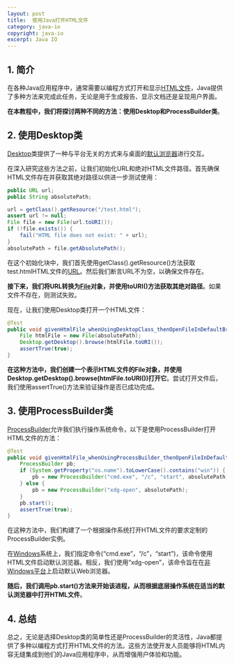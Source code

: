 ```yaml
---
layout: post
title:  使用Java打开HTML文件
category: java-io
copyright: java-io
excerpt: Java IO
---
```


## 1. 简介

在各种Java应用程序中，通常需要以编程方式打开和显示[HTML文件](https://www.baeldung.com/java-with-jsoup)，Java提供了多种方法来完成此任务，无论是用于生成报告、显示文档还是呈现用户界面。

**在本教程中，我们将探讨两种不同的方法：使用Desktop和ProcessBuilder类**。

## 2. 使用Desktop类

[Desktop](https://docs.oracle.com/en/java/javase/21/docs/api/java.desktop/java/awt/Desktop.html)类提供了一种与平台无关的方式来与桌面的[默认浏览器](https://www.baeldung.com/linux/system-wide-browser-configure)进行交互。

在深入研究这些方法之前，让我们初始化URL和绝对HTML文件路径。首先确保HTML文件存在并获取其绝对路径以供进一步测试使用：

```java
public URL url;
public String absolutePath;
```

```java
url = getClass().getResource("/test.html");
assert url != null;
File file = new File(url.toURI());
if (!file.exists()) {
    fail("HTML file does not exist: " + url);
}
absolutePath = file.getAbsolutePath();
```

在这个初始化块中，我们首先使用getClass().getResource()方法获取test.htmlHTML文件的[URL](https://www.baeldung.com/java-url)。然后我们断言URL不为空，以确保文件存在。

**接下来，我们将URL转换为[File](https://www.baeldung.com/java-io-file)对象，并使用toURI()方法获取其绝对路径**。如果文件不存在，则测试失败。

现在，让我们使用Desktop类打开一个HTML文件：

```java
@Test
public void givenHtmlFile_whenUsingDesktopClass_thenOpenFileInDefaultBrowser() throws IOException {
    File htmlFile = new File(absolutePath);
    Desktop.getDesktop().browse(htmlFile.toURI());
    assertTrue(true);
}
```

**在这种方法中，我们创建一个表示HTML文件的File对象，并使用Desktop.getDesktop().browse(htmlFile.toURI())打开它**。尝试打开文件后，我们使用assertTrue()方法来验证操作是否已成功完成。

## 3. 使用ProcessBuilder类

[ProcessBuilder](https://www.baeldung.com/java-lang-processbuilder-api)允许我们执行操作系统命令，以下是使用ProcessBuilder打开HTML文件的方法：

```java
@Test
public void givenHtmlFile_whenUsingProcessBuilder_thenOpenFileInDefaultBrowser() throws IOException {
    ProcessBuilder pb;
    if (System.getProperty("os.name").toLowerCase().contains("win")) {
        pb = new ProcessBuilder("cmd.exe", "/c", "start", absolutePath);
    } else {
        pb = new ProcessBuilder("xdg-open", absolutePath);
    }
    pb.start();
    assertTrue(true);
}
```

在这种方法中，我们构建了一个根据操作系统打开HTML文件的要求定制的ProcessBuilder实例。

在[Windows](https://www.baeldung.com/cs/os-types)系统上，我们指定命令(“cmd.exe”，“/c”，“start”)，该命令使用HTML文件启动默认浏览器。相反，我们使用“xdg-open”，该命令旨在在[非Windows平台](https://www.baeldung.com/cs/os-specific-software)上启动默认Web浏览器。

**随后，我们调用pb.start()方法来开始该进程，从而根据底层操作系统在适当的默认浏览器中打开HTML文件**。

## 4. 总结

总之，无论是选择Desktop类的简单性还是ProcessBuilder的灵活性，Java都提供了多种以编程方式打开HTML文件的方法。这些方法使开发人员能够将HTML内容无缝集成到他们的Java应用程序中，从而增强用户体验和功能。